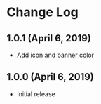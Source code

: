 # Change Log

## 1.0.1 (April 6, 2019)

- Add icon and banner color

## 1.0.0 (April 6, 2019)

- Initial release
